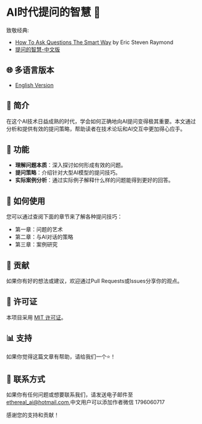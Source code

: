# AI时代提问的智慧 🧠

致敬经典:
- [How To Ask Questions The Smart Way](http://www.catb.org/~esr/faqs/smart-questions.html) by Eric Steven Raymond
- [提问的智慧-中文版](https://github.com/tvvocold/How-To-Ask-Questions-The-Smart-Way)

## 🌐 多语言版本

- [English Version](README.md)


## 📖 简介

在这个AI技术日益成熟的时代，学会如何正确地向AI提问变得极其重要。本文通过分析和提供有效的提问策略，帮助读者在技术论坛和AI交互中更加得心应手。

## 🚀 功能

- **理解问题本质**：深入探讨如何形成有效的问题。
- **提问策略**：介绍针对大型AI模型的提问技巧。
- **实际案例分析**：通过实际例子解释什么样的问题能得到更好的回答。

## 📝 如何使用

您可以通过查阅下面的章节来了解各种提问技巧：
- 第一章：问题的艺术
- 第二章：与AI对话的策略
- 第三章：案例研究

## 🤝 贡献

如果你有好的想法或建议，欢迎通过Pull Requests或Issues分享你的观点。

## 📄 许可证

本项目采用 [MIT 许可证](LICENSE)。

## 📊 支持

如果你觉得这篇文章有帮助，请给我们一个⭐️！

## 📩 联系方式

如果你有任何问题或想要联系我们，请发送电子邮件至[ethereal_ai@hotmail.com](mailto:ethereal_ai@hotmail.com),中文用户可以添加作者微信 1796060717

感谢您的支持和贡献！
